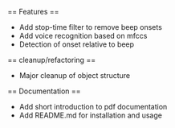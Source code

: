 == Features ==

* Add stop-time filter to remove beep onsets
* Add voice recognition based on mfccs
* Detection of onset relative to beep

== cleanup/refactoring ==

* Major cleanup of object structure


== Documentation ==

* Add short introduction to pdf documentation
* Add README.md for installation and usage
